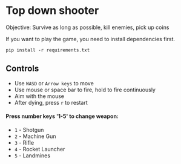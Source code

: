 # Top down shooter
Objective: Survive as long as possible, kill enemies, pick up coins

If you want to play the game, you need to install dependencies first.
```
pip install -r requirements.txt
```

## Controls
- Use `WASD` or `Arrow keys` to move
- Use mouse or space bar to fire, hold to fire continuously
- Aim with the mouse
- After dying, press `r` to restart

#### Press number keys '1-5' to change weapon:
- `1` - Shotgun
- `2` - Machine Gun
- `3` - Rifle
- `4` - Rocket Launcher
- `5` - Landmines
